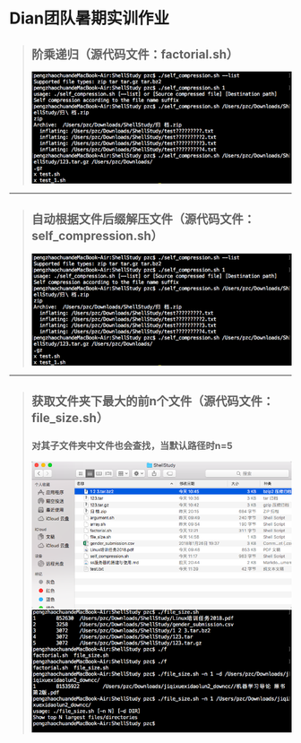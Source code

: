 # Dian团队暑期实训作业

> ## 阶乘递归（源代码文件：factorial.sh）
> ![](https://raw.githubusercontent.com/TheNeet/TheNeet.github.io/master/Picture/compression.png)

- - -

> ## 自动根据文件后缀解压文件（源代码文件：self_compression.sh）
> ![](https://raw.githubusercontent.com/TheNeet/TheNeet.github.io/master/Picture/compression.png)

- - -

> ## 获取文件夹下最大的前n个文件（源代码文件：file_size.sh）
> ### 对其子文件夹中文件也会查找，当默认路径时n=5
> ![](https://raw.githubusercontent.com/TheNeet/TheNeet.github.io/master/Picture/file_size_test_1.png)
> ![](https://raw.githubusercontent.com/TheNeet/TheNeet.github.io/master/Picture/file_size_test_2.png)
